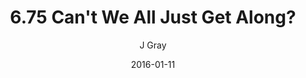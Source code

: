 ---
title: '6.75 Can''t We All Just Get Along?'
alt: 'Mysteries of the Arcana'
date: '2016-01-11'
author: 'J Gray'
artist: 'Keira'
chapter: '6 Void in the Road'
filler: false
---